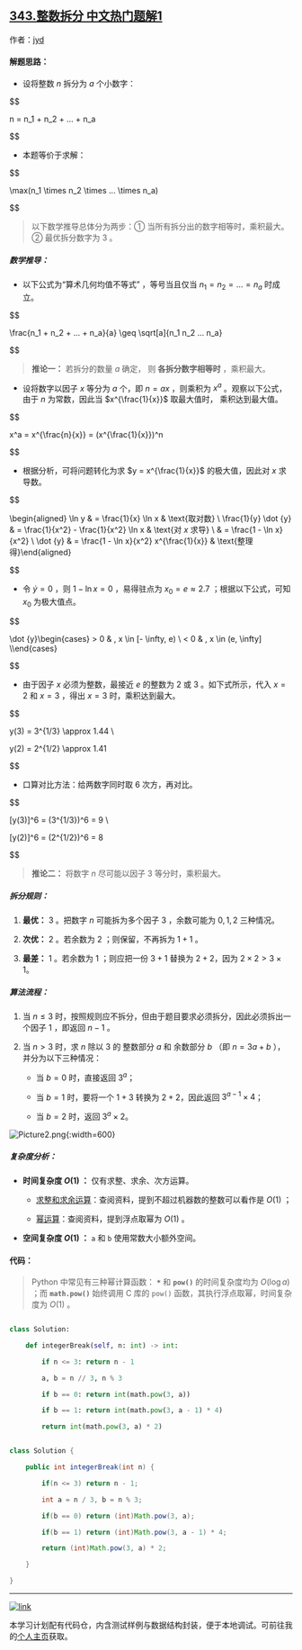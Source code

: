 ## [343.整数拆分 中文热门题解1](https://leetcode.cn/problems/integer-break/solutions/100000/343-zheng-shu-chai-fen-tan-xin-by-jyd)

作者：[jyd](https://leetcode.cn/u/jyd)

#### 解题思路：

- 设将整数 $n$ 拆分为 $a$ 个小数字：

$$
n = n_1 + n_2 + ... + n_a
$$

- 本题等价于求解：

$$
\max(n_1 \times n_2 \times ... \times n_a)
$$

> 以下数学推导总体分为两步：① 当所有拆分出的数字相等时，乘积最大。② 最优拆分数字为 $3$ 。

##### 数学推导：

- 以下公式为“算术几何均值不等式” ，等号当且仅当 $n_1 = n_2 = ... = n_a$ 时成立。

$$
\frac{n_1 + n_2 + ... + n_a}{a} \geq \sqrt[a]{n_1 n_2 ... n_a}
$$

> **推论一：** 若拆分的数量 $a$ 确定， 则 **各拆分数字相等时** ，乘积最大。

- 设将数字以因子 $x$ 等分为 $a$ 个，即 $n = ax$ ，则乘积为 $x^a$ 。观察以下公式，由于 $n$ 为常数，因此当 $x^{\frac{1}{x}}$ 取最大值时， 乘积达到最大值。

$$
x^a = x^{\frac{n}{x}} = (x^{\frac{1}{x}})^n
$$

- 根据分析，可将问题转化为求 $y = x^{\frac{1}{x}}$ 的极大值，因此对 $x$ 求导数。

$$
\begin{aligned} \ln y & = \frac{1}{x} \ln x & \text{取对数} \\ \frac{1}{y} \dot {y} & = \frac{1}{x^2} - \frac{1}{x^2} \ln x & \text{对 $x$ 求导} \\ & = \frac{1 - \ln x}{x^2} \\ \dot {y} & = \frac{1 - \ln x}{x^2} x^{\frac{1}{x}} & \text{整理得}\end{aligned}
$$

- 令 $\dot {y} = 0$ ，则 $1 - \ln x = 0$ ，易得驻点为 $x_0 = e \approx 2.7$ ；根据以下公式，可知 $x_0$ 为极大值点。

$$
\dot {y}\begin{cases} > 0 & , x \in [- \infty, e) \\ < 0 & , x \in (e, \infty] \\\end{cases}
$$

- 由于因子 $x$ 必须为整数，最接近 $e$ 的整数为 $2$ 或 $3$ 。如下式所示，代入 $x = 2$ 和 $x = 3$ ，得出 $x = 3$ 时，乘积达到最大。

$$
y(3) = 3^{1/3} \approx 1.44 \\
y(2) = 2^{1/2} \approx 1.41
$$

- 口算对比方法：给两数字同时取 $6$ 次方，再对比。

$$
[y(3)]^6 = (3^{1/3})^6 = 9 \\
[y(2)]^6 = (2^{1/2})^6 = 8
$$

> **推论二：** 将数字 $n$ 尽可能以因子 $3$ 等分时，乘积最大。

##### 拆分规则：

1. **最优：** $3$ 。把数字 $n$ 可能拆为多个因子 $3$ ，余数可能为 $0,1,2$ 三种情况。
2. **次优：** $2$ 。若余数为 $2$ ；则保留，不再拆为 $1+1$ 。
3. **最差：** $1$ 。若余数为 $1$ ；则应把一份 $3 + 1$ 替换为 $2 + 2$，因为 $2 \times 2 > 3 \times 1$。

##### 算法流程：

1. 当 $n \leq 3$ 时，按照规则应不拆分，但由于题目要求必须拆分，因此必须拆出一个因子 $1$ ，即返回 $n - 1$ 。
2. 当 $n>3$ 时，求 $n$ 除以 $3$ 的 整数部分 $a$ 和 余数部分 $b$ （即 $n = 3a + b$ ），并分为以下三种情况：
   - 当 $b = 0$ 时，直接返回 $3^a$；
   - 当 $b = 1$ 时，要将一个 $1 + 3$ 转换为 $2+2$，因此返回 $3^{a-1} \times 4$；
   - 当 $b = 2$ 时，返回 $3^a \times 2$。

![Picture2.png](https://pic.leetcode-cn.com/1d32896766463a7a74ffafe47e7f57008e563b8fe7a8e4d52525732ac8d34275-Picture2.png){:width=600}

##### 复杂度分析：

- **时间复杂度 $O(1)$ ：** 仅有求整、求余、次方运算。
  - [求整和求余运算](https://stackoverflow.com/questions/35189851/time-complexity-of-modulo-operator-in-python)：查阅资料，提到不超过机器数的整数可以看作是 $O(1)$ ；
  - [幂运算](https://stackoverflow.com/questions/32418731/java-math-powa-b-time-complexity)：查阅资料，提到浮点取幂为 $O(1)$ 。
- **空间复杂度 $O(1)$ ：** `a` 和 `b` 使用常数大小额外空间。

#### 代码：

> Python 中常见有三种幂计算函数： **`*`** 和 **`pow()`** 的时间复杂度均为 $O(\log a)$ ；而 **`math.pow()`** 始终调用 C 库的 `pow()` 函数，其执行浮点取幂，时间复杂度为 $O(1)$ 。

```Python []
class Solution:
    def integerBreak(self, n: int) -> int:
        if n <= 3: return n - 1
        a, b = n // 3, n % 3
        if b == 0: return int(math.pow(3, a))
        if b == 1: return int(math.pow(3, a - 1) * 4)
        return int(math.pow(3, a) * 2)
```

```Java []
class Solution {
    public int integerBreak(int n) {
        if(n <= 3) return n - 1;
        int a = n / 3, b = n % 3;
        if(b == 0) return (int)Math.pow(3, a);
        if(b == 1) return (int)Math.pow(3, a - 1) * 4;
        return (int)Math.pow(3, a) * 2;
    }
}
```

---

[![link](https://pic.leetcode.cn/1692032516-LSqzdC-760_100_3.png)](https://leetcode.cn/studyplan/selected-coding-interview/)

本学习计划配有代码仓，内含测试样例与数据结构封装，便于本地调试。可前往我的[个人主页](https://leetcode.cn/u/jyd/)获取。